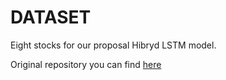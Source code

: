 # DATASET

Eight stocks for our proposal Hibryd LSTM model.


Original repository you can find [here](https://github.com/yumoxu/stocknet-dataset)
